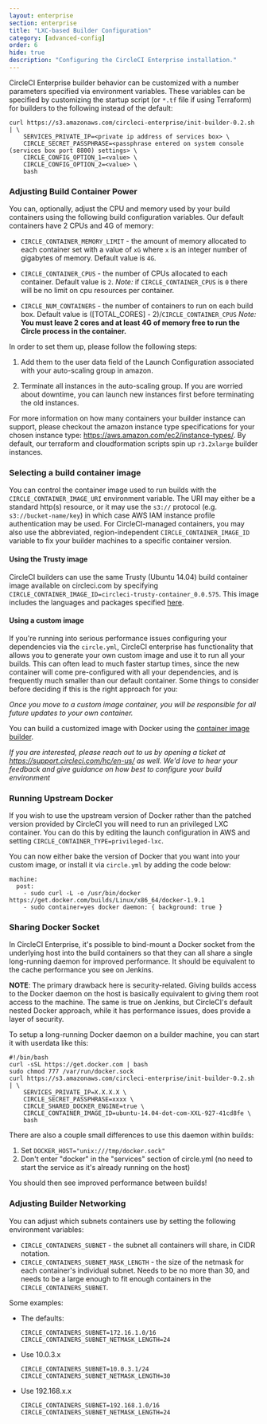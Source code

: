 ```yaml
---
layout: enterprise
section: enterprise
title: "LXC-based Builder Configuration"
category: [advanced-config]
order: 6
hide: true
description: "Configuring the CircleCI Enterprise installation."
---
```


CircleCI Enterprise builder behavior can be customized with a number parameters specified via environment variables. These variables can be specified by customizing the startup script (or `*.tf` file if using Terraform) for builders to the following instead of the default:

```
curl https://s3.amazonaws.com/circleci-enterprise/init-builder-0.2.sh | \
    SERVICES_PRIVATE_IP=<private ip address of services box> \
    CIRCLE_SECRET_PASSPHRASE=<passphrase entered on system console (services box port 8800) settings> \
    CIRCLE_CONFIG_OPTION_1=<value> \
    CIRCLE_CONFIG_OPTION_2=<value> \
    bash
```

### Adjusting Build Container Power

You can, optionally, adjust the CPU and memory used by your build containers using the following build configuration variables. Our default containers have 2 CPUs and 4G of memory:

* `CIRCLE_CONTAINER_MEMORY_LIMIT` - the amount of memory allocated to each container set with a value of `xG` where `x` is an integer number of gigabytes of memory.
Default value is `4G`.

* `CIRCLE_CONTAINER_CPUS` - the number of CPUs allocated to each container.
Default value is `2`.
*Note:* if `CIRCLE_CONTAINER_CPUS` is `0` there will be no limit on cpu resources per container.

* `CIRCLE_NUM_CONTAINERS` - the number of containers to run on each build box.
Default value is ([TOTAL_CORES] - 2)/`CIRCLE_CONTAINER_CPUS`
*Note:* **You must leave 2 cores and at least 4G of memory free to run the Circle process in the container.**


In order to set them up, please follow the following steps:

1. Add them to the user data field of the Launch Configuration associated with your auto-scaling group in amazon.

2. Terminate all instances in the auto-scaling group. If you are worried about downtime, you can launch new instances first before terminating the old instances.

For more information on how many containers your builder instance can support, please checkout the amazon instance type specifications for your chosen instance type: <https://aws.amazon.com/ec2/instance-types/>. By default, our terraform and cloudformation scripts spin up `r3.2xlarge` builder instances.

### Selecting a build container image

You can control the container image used to run builds with the `CIRCLE_CONTAINER_IMAGE_URI` environment variable. The URI may either be a standard http(s) resource, or it may use the `s3://` protocol (e.g. `s3://bucket-name/key`) in which case AWS IAM instance profile authentication may be used. For CircleCI-managed containers, you may also use the abbreviated, region-independent `CIRCLE_CONTAINER_IMAGE_ID` variable to fix your builder machines to a specific container version.

#### Using the Trusty image

CircleCI builders can use the same Trusty (Ubuntu 14.04) build container image available on circleci.com by specifying `CIRCLE_CONTAINER_IMAGE_ID=circleci-trusty-container_0.0.575`. This image includes the languages and packages specified [here](https://circle-artifacts.com/gh/circleci/image-builder/575/artifacts/0/tmp/circle-artifacts.RbPnATN/versions.json).

#### Using a custom image

If you're running into serious performance issues configuring your dependencies via the `circle.yml`, CircleCI enterprise has functionality that allows you to generate your own custom image and use it to run all your builds. This can often lead to much faster startup times, since the new container will come pre-configured with all your dependencies, and is frequently much smaller than our default container. Some things to consider before deciding if this is the right approach for you:

_Once you move to a custom image container, you will be responsible for all future updates to your own container._

You can build a customized image with Docker using the [container image builder](https://github.com/circleci/image-builder).

_If you are interested, please reach out to us by opening a ticket at <https://support.circleci.com/hc/en-us/> as well.  We'd love to hear your feedback and give guidance on how best to configure your build environment_

### Running Upstream Docker

If you wish to use the upstream version of Docker rather than the patched version provided by CircleCI you will need to run an privileged LXC container. You can do this by editing the launch configuration in AWS and setting `CIRCLE_CONTAINER_TYPE=privileged-lxc`.

You can now either bake the version of Docker that you want into your custom image, or install it via `circle.yml` by adding the code below:


```
machine:
  post:
    - sudo curl -L -o /usr/bin/docker https://get.docker.com/builds/Linux/x86_64/docker-1.9.1
    - sudo container=yes docker daemon: { background: true }
```

### Sharing Docker Socket

In CircleCI Enterprise, it's possible to bind-mount a Docker socket from the underlying host into the build containers so that they can all share a single long-running daemon for improved performance. It should be equivalent to the cache performance you see on Jenkins.

**NOTE**: The primary drawback here is security-related. Giving builds access to the Docker daemon on the host is basically equivalent to giving them root access to the machine. The same is true on Jenkins, but CircleCI's default nested Docker approach, while it has performance issues, does provide a layer of security.

To setup a long-running Docker daemon on a builder machine, you can start it with userdata like this:

```
#!/bin/bash
curl -sSL https://get.docker.com | bash
sudo chmod 777 /var/run/docker.sock
curl https://s3.amazonaws.com/circleci-enterprise/init-builder-0.2.sh | \
    SERVICES_PRIVATE_IP=X.X.X.X \
    CIRCLE_SECRET_PASSPHRASE=xxxx \
    CIRCLE_SHARED_DOCKER_ENGINE=true \
    CIRCLE_CONTAINER_IMAGE_ID=ubuntu-14.04-dot-com-XXL-927-41cd8fe \
    bash
```

There are also a couple small differences to use this daemon within builds:

1. Set `DOCKER_HOST="unix:///tmp/docker.sock"`
2. Don't enter "docker" in the "services" section of circle.yml (no need to start the service as it's already running on the host)

You should then see improved performance between builds!


### Adjusting Builder Networking

You can adjust which subnets containers use by setting the following environment variables:

* `CIRCLE_CONTAINERS_SUBNET` - the subnet all containers will share, in CIDR notation.
* `CIRCLE_CONTAINERS_SUBNET_MASK_LENGTH` - the size of the netmask for
  each container's individual subnet. Needs to be no more than 30, and needs to be a large
  enough to fit enough containers in the `CIRCLE_CONTAINERS_SUBNET`.

Some examples:

* The defaults:
  ```
  CIRCLE_CONTAINERS_SUBNET=172.16.1.0/16
  CIRCLE_CONTAINERS_SUBNET_NETMASK_LENGTH=24
  ```

* Use 10.0.3.x
  ```
  CIRCLE_CONTAINERS_SUBNET=10.0.3.1/24
  CIRCLE_CONTAINERS_SUBNET_NETMASK_LENGTH=30
  ```

* Use 192.168.x.x
  ```
  CIRCLE_CONTAINERS_SUBNET=192.168.1.0/16
  CIRCLE_CONTAINERS_SUBNET_NETMASK_LENGTH=24
  ```
